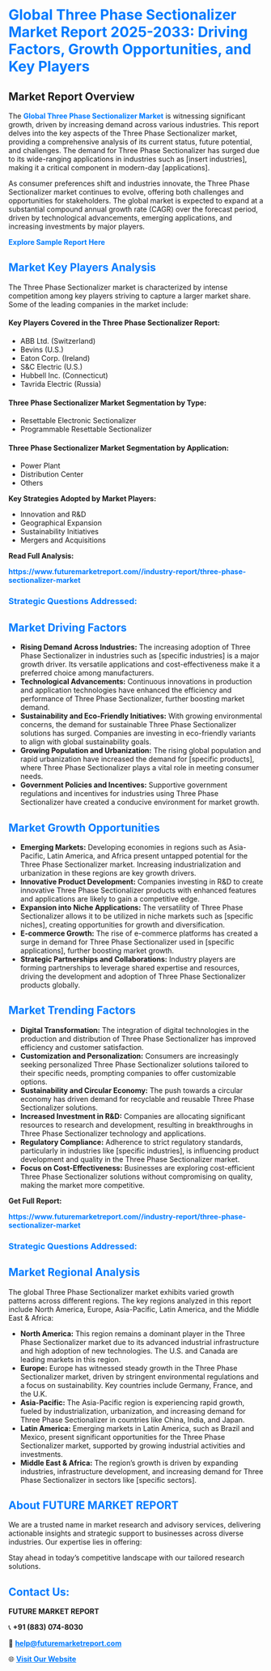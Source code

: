 <h1 style="color: #007BFF;">Global Three Phase Sectionalizer Market Report 2025-2033: Driving Factors, Growth Opportunities, and Key Players</h1>

<section id="overview">
<h2>Market Report Overview</h2>
<p>The <a href="https://www.futuremarketreport.com//industry-report/three-phase-sectionalizer-market" style="color: #007BFF; text-decoration: none;"><strong>Global Three Phase Sectionalizer Market</strong></a> is witnessing significant growth, driven by increasing demand across various industries. This report delves into the key aspects of the Three Phase Sectionalizer market, providing a comprehensive analysis of its current status, future potential, and challenges. The demand for Three Phase Sectionalizer has surged due to its wide-ranging applications in industries such as [insert industries], making it a critical component in modern-day [applications].</p>
<p>As consumer preferences shift and industries innovate, the Three Phase Sectionalizer market continues to evolve, offering both challenges and opportunities for stakeholders. The global market is expected to expand at a substantial compound annual growth rate (CAGR) over the forecast period, driven by technological advancements, emerging applications, and increasing investments by major players.</p>
</section>

<section id="overview">
<p><a href="https://www.futuremarketreport.com//request-sample/reportId=54048" style="color: #007BFF; text-decoration: none;"><strong>Explore Sample Report Here</strong></a></p>
</section>

<section id="key-players">
<h2 style="color: #007BFF;">Market Key Players Analysis</h2>
<p>The Three Phase Sectionalizer market is characterized by intense competition among key players striving to capture a larger market share. Some of the leading companies in the market include:</p>
<h4>Key Players Covered in the Three Phase Sectionalizer Report:</h4>
<ul><li>ABB Ltd. (Switzerland)</li><li>Bevins (U.S.)</li><li>Eaton Corp. (Ireland)</li><li>S&amp;C Electric (U.S.)</li><li>Hubbell Inc. (Connecticut)</li><li>Tavrida Electric (Russia)</li></ul>
<h4>Three Phase Sectionalizer Market Segmentation by Type:</h4>
<ul><li>Resettable Electronic Sectionalizer</li><li>Programmable Resettable Sectionalizer</li></ul>

<h4>Three Phase Sectionalizer Market Segmentation by Application:</h4>
<ul><li>Power Plant</li><li>Distribution Center</li><li>Others</li></ul>
<p><strong>Key Strategies Adopted by Market Players:</strong></p>
<ul>
<li>Innovation and R&D</li>
<li>Geographical Expansion</li>
<li>Sustainability Initiatives</li>
<li>Mergers and Acquisitions</li>
</ul>
</section>

<section>
<p><strong>Read Full Analysis: </strong></p><a href="https://www.futuremarketreport.com//industry-report/three-phase-sectionalizer-market" style="color: #007BFF; text-decoration: none;"><strong>https://www.futuremarketreport.com//industry-report/three-phase-sectionalizer-market</strong></a>
<h3 style="color: #007BFF;">Strategic Questions Addressed:</h3>
</section>

<section id="driving-factors">
<h2 style="color: #007BFF;">Market Driving Factors</h2>
<ul>
<li><strong>Rising Demand Across Industries:</strong> The increasing adoption of Three Phase Sectionalizer in industries such as [specific industries] is a major growth driver. Its versatile applications and cost-effectiveness make it a preferred choice among manufacturers.</li>
<li><strong>Technological Advancements:</strong> Continuous innovations in production and application technologies have enhanced the efficiency and performance of Three Phase Sectionalizer, further boosting market demand.</li>
<li><strong>Sustainability and Eco-Friendly Initiatives:</strong> With growing environmental concerns, the demand for sustainable Three Phase Sectionalizer solutions has surged. Companies are investing in eco-friendly variants to align with global sustainability goals.</li>
<li><strong>Growing Population and Urbanization:</strong> The rising global population and rapid urbanization have increased the demand for [specific products], where Three Phase Sectionalizer plays a vital role in meeting consumer needs.</li>
<li><strong>Government Policies and Incentives:</strong> Supportive government regulations and incentives for industries using Three Phase Sectionalizer have created a conducive environment for market growth.</li>
</ul>
</section>

<section id="growth-opportunities">
<h2 style="color: #007BFF;">Market Growth Opportunities</h2>
<ul>
<li><strong>Emerging Markets:</strong> Developing economies in regions such as Asia-Pacific, Latin America, and Africa present untapped potential for the Three Phase Sectionalizer market. Increasing industrialization and urbanization in these regions are key growth drivers.</li>
<li><strong>Innovative Product Development:</strong> Companies investing in R&D to create innovative Three Phase Sectionalizer products with enhanced features and applications are likely to gain a competitive edge.</li>
<li><strong>Expansion into Niche Applications:</strong> The versatility of Three Phase Sectionalizer allows it to be utilized in niche markets such as [specific niches], creating opportunities for growth and diversification.</li>
<li><strong>E-commerce Growth:</strong> The rise of e-commerce platforms has created a surge in demand for Three Phase Sectionalizer used in [specific applications], further boosting market growth.</li>
<li><strong>Strategic Partnerships and Collaborations:</strong> Industry players are forming partnerships to leverage shared expertise and resources, driving the development and adoption of Three Phase Sectionalizer products globally.</li>
</ul>
</section>

<section id="trending-factors">
<h2 style="color: #007BFF;">Market Trending Factors</h2>
<ul>
<li><strong>Digital Transformation:</strong> The integration of digital technologies in the production and distribution of Three Phase Sectionalizer has improved efficiency and customer satisfaction.</li>
<li><strong>Customization and Personalization:</strong> Consumers are increasingly seeking personalized Three Phase Sectionalizer solutions tailored to their specific needs, prompting companies to offer customizable options.</li>
<li><strong>Sustainability and Circular Economy:</strong> The push towards a circular economy has driven demand for recyclable and reusable Three Phase Sectionalizer solutions.</li>
<li><strong>Increased Investment in R&D:</strong> Companies are allocating significant resources to research and development, resulting in breakthroughs in Three Phase Sectionalizer technology and applications.</li>
<li><strong>Regulatory Compliance:</strong> Adherence to strict regulatory standards, particularly in industries like [specific industries], is influencing product development and quality in the Three Phase Sectionalizer market.</li>
<li><strong>Focus on Cost-Effectiveness:</strong> Businesses are exploring cost-efficient Three Phase Sectionalizer solutions without compromising on quality, making the market more competitive.</li>
</ul>
</section>

<section>
<p><strong>Get Full Report: </strong></p><a href="https://www.futuremarketreport.com//industry-report/three-phase-sectionalizer-market" style="color: #007BFF; text-decoration: none;"><strong>https://www.futuremarketreport.com//industry-report/three-phase-sectionalizer-market</strong></a>
<h3 style="color: #007BFF;">Strategic Questions Addressed:</h3>
</section>


<section id="regional-analysis">
<h2 style="color: #007BFF;">Market Regional Analysis</h2>
<p>The global Three Phase Sectionalizer market exhibits varied growth patterns across different regions. The key regions analyzed in this report include North America, Europe, Asia-Pacific, Latin America, and the Middle East & Africa:</p>
<ul>
<li><strong>North America:</strong> This region remains a dominant player in the Three Phase Sectionalizer market due to its advanced industrial infrastructure and high adoption of new technologies. The U.S. and Canada are leading markets in this region.</li>
<li><strong>Europe:</strong> Europe has witnessed steady growth in the Three Phase Sectionalizer market, driven by stringent environmental regulations and a focus on sustainability. Key countries include Germany, France, and the U.K.</li>
<li><strong>Asia-Pacific:</strong> The Asia-Pacific region is experiencing rapid growth, fueled by industrialization, urbanization, and increasing demand for Three Phase Sectionalizer in countries like China, India, and Japan.</li>
<li><strong>Latin America:</strong> Emerging markets in Latin America, such as Brazil and Mexico, present significant opportunities for the Three Phase Sectionalizer market, supported by growing industrial activities and investments.</li>
<li><strong>Middle East & Africa:</strong> The region’s growth is driven by expanding industries, infrastructure development, and increasing demand for Three Phase Sectionalizer in sectors like [specific sectors].</li>
</ul>
</section>

<footer>
<h2 style="color: #007BFF;">About FUTURE MARKET REPORT</h2>
<p>We are a trusted name in market research and advisory services, delivering actionable insights and strategic support to businesses across diverse industries. Our expertise lies in offering:</p>

<p>Stay ahead in today’s competitive landscape with our tailored research solutions.</p>

<h2 style="color: #007BFF;">Contact Us:</h2>
<p><strong>FUTURE MARKET REPORT</strong></p>
<p>📞 <strong>+91 (883) 074-8030</strong></p>
<p>📧 <strong><a href="mailto:help@futuremarketreport.com" style="color: #007BFF;">help@futuremarketreport.com</a></strong></p>
<p>🌐 <strong><a href="https://www.futuremarketreport.com/" style="color: #007BFF;">Visit Our Website</a></strong></p>
</footer>